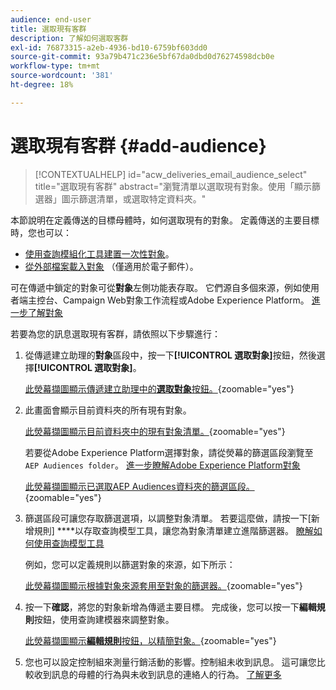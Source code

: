 ```yaml
---
audience: end-user
title: 選取現有客群
description: 了解如何選取客群
exl-id: 76873315-a2eb-4936-bd10-6759bf603dd0
source-git-commit: 93a79b471c236e5bf67da0dbd0d76274598dcb0e
workflow-type: tm+mt
source-wordcount: '381'
ht-degree: 18%

---
```


# 選取現有客群 {#add-audience}

>[!CONTEXTUALHELP]
>id="acw_deliveries_email_audience_select"
>title="選取現有客群"
>abstract="瀏覽清單以選取現有對象。使用「顯示篩選器」圖示篩選清單，或選取特定資料夾。"

本節說明在定義傳送的目標母體時，如何選取現有的對象。 定義傳送的主要目標時，您也可以：
* [使用查詢模組化工具建置一次性對象](one-time-audience.md)。
* [從外部檔案載入對象](file-audience.md) （僅適用於電子郵件）。

可在傳遞中鎖定的對象可從&#x200B;**對象**&#x200B;左側功能表存取。 它們源自多個來源，例如使用者端主控台、Campaign Web對象工作流程或Adobe Experience Platform。 [進一步了解對象](manage-audience.md)

若要為您的訊息選取現有客群，請依照以下步驟進行：

1. 從傳遞建立助理的&#x200B;**對象**&#x200B;區段中，按一下&#x200B;**[!UICONTROL 選取對象]**&#x200B;按鈕，然後選擇&#x200B;**[!UICONTROL 選取對象]**。

   [此熒幕擷圖顯示傳遞建立助理中的&#x200B;**選取對象**&#x200B;按鈕。](assets/create-audience.png){zoomable="yes"}

1. 此畫面會顯示目前資料夾的所有現有對象。

   [此熒幕擷圖顯示目前資料夾中的現有對象清單。](assets/create-audience2.png){zoomable="yes"}

   若要從Adobe Experience Platform選擇對象，請從熒幕的篩選區段瀏覽至`AEP Audiences folder`。 [進一步瞭解Adobe Experience Platform對象](manage-audience.md#monitor)

   [此熒幕擷圖顯示已選取AEP Audiences資料夾的篩選區段。](assets/select-audience-folder.png){zoomable="yes"}

1. 篩選區段可讓您存取篩選選項，以調整對象清單。 若要這麼做，請按一下[新增規則] ****&#x200B;以存取查詢模型工具，讓您為對象清單建立進階篩選器。 [瞭解如何使用查詢模型工具](../query/query-modeler-overview.md)

   例如，您可以定義規則以篩選對象的來源，如下所示：

   [此熒幕擷圖顯示根據對象來源套用至對象的篩選器。](assets/filter-on-aep-audience.png){zoomable="yes"}

1. 按一下&#x200B;**確認**，將您的對象新增為傳遞主要目標。 完成後，您可以按一下&#x200B;**編輯規則**&#x200B;按鈕，使用查詢建模器來調整對象。

   [此熒幕擷圖顯示&#x200B;**編輯規則**&#x200B;按鈕，以精簡對象。](assets/refine-audience.png){zoomable="yes"}

1. 您也可以設定控制組來測量行銷活動的影響。控制組未收到訊息。 這可讓您比較收到訊息的母體的行為與未收到訊息的連絡人的行為。 [了解更多](control-group.md)